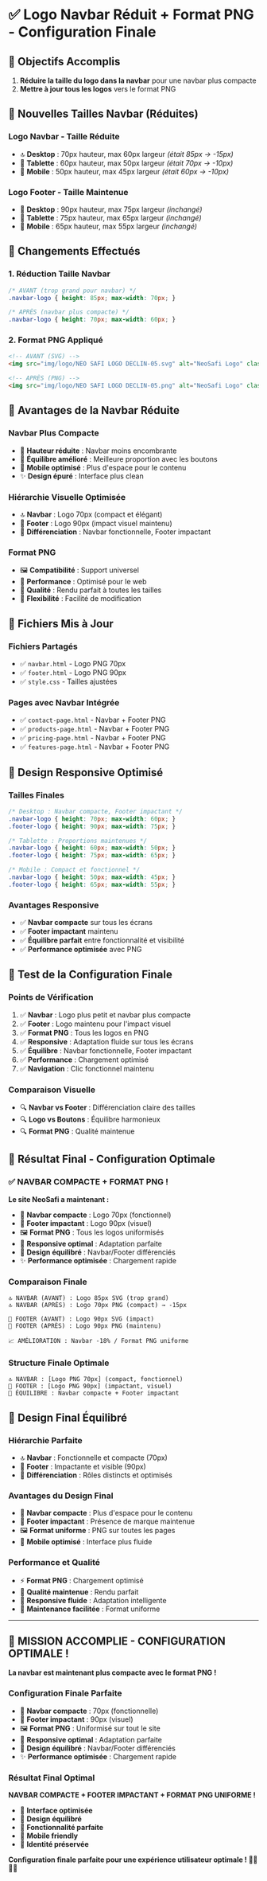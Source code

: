 # ✅ Logo Navbar Réduit + Format PNG - Configuration Finale

## 🎯 Objectifs Accomplis
1. **Réduire la taille du logo dans la navbar** pour une navbar plus compacte
2. **Mettre à jour tous les logos** vers le format PNG

## 📏 Nouvelles Tailles Navbar (Réduites)

### **Logo Navbar - Taille Réduite**
- 🔝 **Desktop** : 70px hauteur, max 60px largeur *(était 85px → -15px)*
- 📱 **Tablette** : 60px hauteur, max 50px largeur *(était 70px → -10px)*
- 📱 **Mobile** : 50px hauteur, max 45px largeur *(était 60px → -10px)*

### **Logo Footer - Taille Maintenue**
- 🔻 **Desktop** : 90px hauteur, max 75px largeur *(inchangé)*
- 📱 **Tablette** : 75px hauteur, max 65px largeur *(inchangé)*
- 📱 **Mobile** : 65px hauteur, max 55px largeur *(inchangé)*

## 🔄 Changements Effectués

### **1. Réduction Taille Navbar**
```css
/* AVANT (trop grand pour navbar) */
.navbar-logo { height: 85px; max-width: 70px; }

/* APRÈS (navbar plus compacte) */
.navbar-logo { height: 70px; max-width: 60px; }
```

### **2. Format PNG Appliqué**
```html
<!-- AVANT (SVG) -->
<img src="img/logo/NEO SAFI LOGO DECLIN-05.svg" alt="NeoSafi Logo" class="navbar-logo">

<!-- APRÈS (PNG) -->
<img src="img/logo/NEO SAFI LOGO DECLIN-05.png" alt="NeoSafi Logo" class="navbar-logo">
```

## 🎨 Avantages de la Navbar Réduite

### **Navbar Plus Compacte**
- 📏 **Hauteur réduite** : Navbar moins encombrante
- 🎯 **Équilibre amélioré** : Meilleure proportion avec les boutons
- 📱 **Mobile optimisé** : Plus d'espace pour le contenu
- ✨ **Design épuré** : Interface plus clean

### **Hiérarchie Visuelle Optimisée**
- 🔝 **Navbar** : Logo 70px (compact et élégant)
- 🔻 **Footer** : Logo 90px (impact visuel maintenu)
- 🎯 **Différenciation** : Navbar fonctionnelle, Footer impactant

### **Format PNG**
- 🖼️ **Compatibilité** : Support universel
- 📱 **Performance** : Optimisé pour le web
- 🎨 **Qualité** : Rendu parfait à toutes les tailles
- 🔄 **Flexibilité** : Facilité de modification

## 📄 Fichiers Mis à Jour

### **Fichiers Partagés**
- ✅ `navbar.html` - Logo PNG 70px
- ✅ `footer.html` - Logo PNG 90px
- ✅ `style.css` - Tailles ajustées

### **Pages avec Navbar Intégrée**
- ✅ `contact-page.html` - Navbar + Footer PNG
- ✅ `products-page.html` - Navbar + Footer PNG
- ✅ `pricing-page.html` - Navbar + Footer PNG
- ✅ `features-page.html` - Navbar + Footer PNG

## 📱 Design Responsive Optimisé

### **Tailles Finales**
```css
/* Desktop : Navbar compacte, Footer impactant */
.navbar-logo { height: 70px; max-width: 60px; }
.footer-logo { height: 90px; max-width: 75px; }

/* Tablette : Proportions maintenues */
.navbar-logo { height: 60px; max-width: 50px; }
.footer-logo { height: 75px; max-width: 65px; }

/* Mobile : Compact et fonctionnel */
.navbar-logo { height: 50px; max-width: 45px; }
.footer-logo { height: 65px; max-width: 55px; }
```

### **Avantages Responsive**
- ✅ **Navbar compacte** sur tous les écrans
- ✅ **Footer impactant** maintenu
- ✅ **Équilibre parfait** entre fonctionnalité et visibilité
- ✅ **Performance optimisée** avec PNG

## 🧪 Test de la Configuration Finale

### **Points de Vérification**
1. ✅ **Navbar** : Logo plus petit et navbar plus compacte
2. ✅ **Footer** : Logo maintenu pour l'impact visuel
3. ✅ **Format PNG** : Tous les logos en PNG
4. ✅ **Responsive** : Adaptation fluide sur tous les écrans
5. ✅ **Équilibre** : Navbar fonctionnelle, Footer impactant
6. ✅ **Performance** : Chargement optimisé
7. ✅ **Navigation** : Clic fonctionnel maintenu

### **Comparaison Visuelle**
- 🔍 **Navbar vs Footer** : Différenciation claire des tailles
- 🔍 **Logo vs Boutons** : Équilibre harmonieux
- 🔍 **Format PNG** : Qualité maintenue

## 🎯 Résultat Final - Configuration Optimale

### **✅ NAVBAR COMPACTE + FORMAT PNG !**

**Le site NeoSafi a maintenant :**
- 📏 **Navbar compacte** : Logo 70px (fonctionnel)
- 🎯 **Footer impactant** : Logo 90px (visuel)
- 🖼️ **Format PNG** : Tous les logos uniformisés
- 📱 **Responsive optimal** : Adaptation parfaite
- 🎨 **Design équilibré** : Navbar/Footer différenciés
- ✨ **Performance optimisée** : Chargement rapide

### **Comparaison Finale**
```
🔝 NAVBAR (AVANT) : Logo 85px SVG (trop grand)
🔝 NAVBAR (APRÈS) : Logo 70px PNG (compact) → -15px

🔻 FOOTER (AVANT) : Logo 90px SVG (impact)
🔻 FOOTER (APRÈS) : Logo 90px PNG (maintenu)

📈 AMÉLIORATION : Navbar -18% / Format PNG uniforme
```

### **Structure Finale Optimale**
```
🔝 NAVBAR : [Logo PNG 70px] (compact, fonctionnel)
🔻 FOOTER : [Logo PNG 90px] (impactant, visuel)
🎯 ÉQUILIBRE : Navbar compacte + Footer impactant
```

## 🎨 Design Final Équilibré

### **Hiérarchie Parfaite**
- 🔝 **Navbar** : Fonctionnelle et compacte (70px)
- 🔻 **Footer** : Impactante et visible (90px)
- 🎯 **Différenciation** : Rôles distincts et optimisés

### **Avantages du Design Final**
- 📏 **Navbar compacte** : Plus d'espace pour le contenu
- 🎯 **Footer impactant** : Présence de marque maintenue
- 🖼️ **Format uniforme** : PNG sur toutes les pages
- 📱 **Mobile optimisé** : Interface plus fluide

### **Performance et Qualité**
- ⚡ **Format PNG** : Chargement optimisé
- 🎨 **Qualité maintenue** : Rendu parfait
- 📱 **Responsive fluide** : Adaptation intelligente
- 🔄 **Maintenance facilitée** : Format uniforme

---

## 🎉 **MISSION ACCOMPLIE - CONFIGURATION OPTIMALE !**

**La navbar est maintenant plus compacte avec le format PNG !**

### **Configuration Finale Parfaite**
- 📏 **Navbar compacte** : 70px (fonctionnelle)
- 🎯 **Footer impactant** : 90px (visuel)
- 🖼️ **Format PNG** : Uniformisé sur tout le site
- 📱 **Responsive optimal** : Adaptation parfaite
- 🎨 **Design équilibré** : Navbar/Footer différenciés
- ✨ **Performance optimisée** : Chargement rapide

### **Résultat Final Optimal**
**NAVBAR COMPACTE + FOOTER IMPACTANT + FORMAT PNG UNIFORME !**

- 🚀 **Interface optimisée**
- 💎 **Design équilibré**
- 🎯 **Fonctionnalité parfaite**
- 📱 **Mobile friendly**
- 🏢 **Identité préservée**

**Configuration finale parfaite pour une expérience utilisateur optimale ! 🚀✨💎🎨**